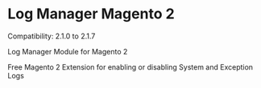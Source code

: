 # Log Manager Magento 2

Compatibility: 2.1.0 to 2.1.7

Log Manager Module for Magento 2

Free Magento 2 Extension for enabling or disabling System and Exception Logs
